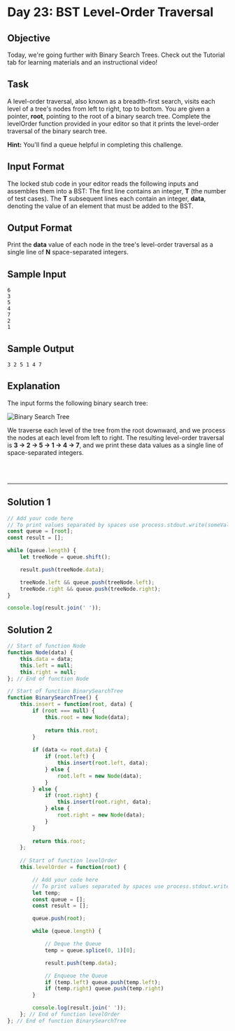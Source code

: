 # Day 23: BST Level-Order Traversal
## Objective

Today, we're going further with Binary Search Trees. Check out the Tutorial tab for learning materials and an instructional video!


## Task

A level-order traversal, also known as a breadth-first search, visits each level of a tree's nodes from left to right, top to bottom. You are given a pointer, **root**, pointing to the root of a binary search tree. Complete the levelOrder function provided in your editor so that it prints the level-order traversal of the binary search tree.

**Hint:** You'll find a queue helpful in completing this challenge.


## Input Format

The locked stub code in your editor reads the following inputs and assembles them into a BST: 
The first line contains an integer, **T** (the number of test cases). 
The **T** subsequent lines each contain an integer, **data**, denoting the value of an element that must be added to the BST.


## Output Format

Print the **data** value of each node in the tree's level-order traversal as a single line of **N** space-separated integers.


## Sample Input

```
6
3
5
4
7
2
1
```

## Sample Output

```
3 2 5 1 4 7 
```


## Explanation

The input forms the following binary search tree: <br/>

![Binary Search Tree](https://s3.amazonaws.com/hr-challenge-images/17176/1461696188-8eddd12300-BST.png)


We traverse each level of the tree from the root downward, and we process the nodes at each level from left to right. The resulting level-order traversal is **3 -> 2 -> 5 -> 1 -> 4 -> 7**, and we print these data values as a single line of space-separated integers.

<br/>
<br/>

---

## Solution 1

```javascript
// Add your code here
// To print values separated by spaces use process.stdout.write(someValue + ' ')
const queue = [root];
const result = [];

while (queue.length) {
    let treeNode = queue.shift();

    result.push(treeNode.data);

    treeNode.left && queue.push(treeNode.left);
    treeNode.right && queue.push(treeNode.right);
}

console.log(result.join(' '));

```

## Solution 2
```javascript
// Start of function Node
function Node(data) {
    this.data = data;
    this.left = null;
    this.right = null;
}; // End of function Node

// Start of function BinarySearchTree
function BinarySearchTree() {
    this.insert = function(root, data) {
        if (root === null) {
            this.root = new Node(data);
            
            return this.root;
        }
        
        if (data <= root.data) {
            if (root.left) {
                this.insert(root.left, data);
            } else {
                root.left = new Node(data);
            }
        } else {
            if (root.right) {
                this.insert(root.right, data);
            } else {
                root.right = new Node(data);
            }
        }
        
        return this.root;
    };
    
    // Start of function levelOrder
    this.levelOrder = function(root) {

        // Add your code here
        // To print values separated by spaces use process.stdout.write(someValue + ' ')
        let temp;
        const queue = [];
        const result = [];

        queue.push(root);

        while (queue.length) {

            // Deque the Queue
            temp = queue.splice(0, 1)[0];

            result.push(temp.data);

            // Enqueue the Queue
            if (temp.left) queue.push(temp.left);
            if (temp.right) queue.push(temp.right)
        }

        console.log(result.join(' '));
	}; // End of function levelOrder
}; // End of function BinarySearchTree

```